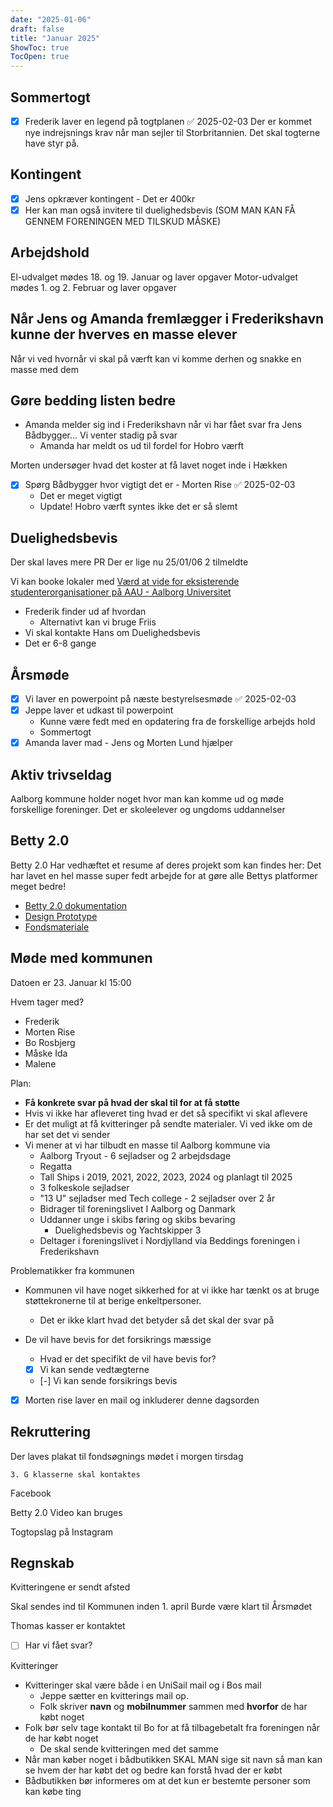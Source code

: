 ```yaml
---
date: "2025-01-06"
draft: false
title: "Januar 2025"
ShowToc: true
TocOpen: true
---
```

## Sommertogt

- [x] Frederik laver en legend på togtplanen ✅ 2025-02-03
      Der er kommet nye indrejsnings krav når man sejler til Storbritannien. Det skal togterne have styr på.

## Kontingent

- [x] Jens opkræver kontingent - Det er 400kr
- [x] Her kan man også invitere til duelighedsbevis (SOM MAN KAN FÅ GENNEM FORENINGEN MED TILSKUD MÅSKE)

## Arbejdshold

El-udvalget mødes 18. og 19. Januar og laver opgaver
Motor-udvalget mødes 1. og 2. Februar og laver opgaver

## Når Jens og Amanda fremlægger i Frederikshavn kunne der hverves en masse elever

Når vi ved hvornår vi skal på værft kan vi komme derhen og snakke en masse med dem

## Gøre bedding listen bedre

- Amanda melder sig ind i Frederikshavn når vi har fået svar fra Jens Bådbygger... Vi venter stadig på svar
  - Amanda har meldt os ud til fordel for Hobro værft

Morten undersøger hvad det koster at få lavet noget inde i Hækken

- [x] Spørg Bådbygger hvor vigtigt det er - Morten Rise ✅ 2025-02-03
  - Det er meget vigtigt
  - Update! Hobro værft syntes ikke det er så slemt

## Duelighedsbevis

Der skal laves mere PR
Der er lige nu 25/01/06 2 tilmeldte

Vi kan booke lokaler med [Værd at vide for eksisterende studenterorganisationer på AAU - Aalborg Universitet](https://www.studerende.aau.dk/studieliv/dit-studiemiljo/studenterforeninger/vaerd-at-vide-for-eksisterende-studenterorganisationer)

- Frederik finder ud af hvordan
  - Alternativt kan vi bruge Friis
- Vi skal kontakte Hans om Duelighedsbevis
- Det er 6-8 gange

## Årsmøde

- [x] Vi laver en powerpoint på næste bestyrelsesmøde ✅ 2025-02-03
- [x] Jeppe laver et udkast til powerpoint
  - Kunne være fedt med en opdatering fra de forskellige arbejds hold
  - Sommertogt
- [x] Amanda laver mad - Jens og Morten Lund hjælper

## Aktiv trivseldag

Aalborg kommune holder noget hvor man kan komme ud og møde forskellige foreninger.
Det er skoleelever og ungdoms uddannelser

## Betty 2.0

Betty 2.0 Har vedhæftet et resume af deres projekt som kan findes her:
Det har lavet en hel masse super fedt arbejde for at gøre alle Bettys platformer meget bedre!

- [Betty 2.0 dokumentation](/PDF/Betty2.pdf)
- [Design Prototype](https://www.figma.com/proto/DRUVI7I0Rs2QHXh4T1RnaW/Bachelor-projekt---Betty?node-id=960-267103&p=f&t=rnmr1CdJSFXYaZSb-1&scaling=scale-down-width&content-scaling=fixed&page-id=960%3A267012&starting-point-node-id=960%3A267103)
- [Fondsmateriale](https://www.figma.com/proto/DRUVI7I0Rs2QHXh4T1RnaW/Bachelor-projekt---Betty?node-id=1259-187339&p=f&t=cV0uZ3CLXPAlYvFN-1&scaling=scale-down&content-scaling=fixed&page-id=1233%3A291)

## Møde med kommunen

Datoen er 23. Januar kl 15:00

Hvem tager med?

- Frederik
- Morten Rise
- Bo Rosbjerg
- Måske Ida
- Malene

Plan:

- **Få konkrete svar på hvad der skal til for at få støtte**
- Hvis vi ikke har afleveret ting hvad er det så specifikt vi skal aflevere
- Er det muligt at få kvitteringer på sendte materialer. Vi ved ikke om de har set det vi sender
- Vi mener at vi har tilbudt en masse til Aalborg kommune via
  - Aalborg Tryout - 6 sejladser og 2 arbejdsdage
  - Regatta
  - Tall Ships i 2019, 2021, 2022, 2023, 2024 og planlagt til 2025
  - 3 folkeskole sejladser
  - "13 U" sejladser med Tech college - 2 sejladser over 2 år
  - Bidrager til foreningslivet I Aalborg og Danmark
  - Uddanner unge i skibs føring og skibs bevaring
    - Duelighedsbevis og Yachtskipper 3
  - Deltager i foreningslivet i Nordjylland via Beddings foreningen i Frederikshavn

Problematikker fra kommunen

- Kommunen vil have noget sikkerhed for at vi ikke har tænkt os at bruge støttekronerne til at berige enkeltpersoner.
  - Det er ikke klart hvad det betyder så det skal der svar på
- De vil have bevis for det forsikrings mæssige

  - Hvad er det specifikt de vil have bevis for?
  - [x] Vi kan sende vedtægterne
  - [-] Vi kan sende forsikrings bevis

- [x] Morten rise laver en mail og inkluderer denne dagsorden

## Rekruttering

Der laves plakat til fondsøgnings mødet i morgen tirsdag

`3. G klasserne skal kontaktes`

Facebook

Betty 2.0 Video kan bruges

Togtopslag på Instagram

## Regnskab

Kvitteringene er sendt afsted

Skal sendes ind til Kommunen inden 1. april
Burde være klart til Årsmødet

Thomas kasser er kontaktet

- [ ] Har vi fået svar?

Kvitteringer

- Kvitteringer skal være både i en UniSail mail og i Bos mail
  - Jeppe sætter en kvitterings mail op.
  - Folk skriver **navn** og **mobilnummer** sammen med **hvorfor** de har købt noget
- Folk bør selv tage kontakt til Bo for at få tilbagebetalt fra foreningen når de har købt noget
  - De skal sende kvitteringen med det samme
- Når man køber noget i bådbutikken SKAL MAN sige sit navn så man kan se hvem der har købt det og bedre kan forstå hvad der er købt
- Bådbutikken bør informeres om at det kun er bestemte personer som kan købe ting
